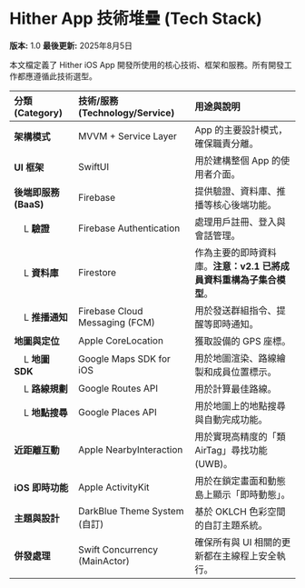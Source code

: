 # Hither App 技術堆疊 (Tech Stack)

**版本:** 1.0
**最後更新:** 2025年8月5日

本文檔定義了 Hither iOS App 開發所使用的核心技術、框架和服務。所有開發工作都應遵循此技術選型。

| 分類 (Category) | 技術/服務 (Technology/Service) | 用途與說明 |
| :--- | :--- | :--- |
| **架構模式** | MVVM + Service Layer | App 的主要設計模式，確保職責分離。 |
| **UI 框架** | SwiftUI | 用於建構整個 App 的使用者介面。 |
| **後端即服務 (BaaS)** | Firebase | 提供驗證、資料庫、推播等核心後端功能。 |
| &nbsp;&nbsp;&nbsp; L **驗證** | Firebase Authentication | 處理用戶註冊、登入與會話管理。 |
| &nbsp;&nbsp;&nbsp; L **資料庫** | Firestore | 作為主要的即時資料庫。**注意：v2.1 已將成員資料重構為子集合模型**。 |
| &nbsp;&nbsp;&nbsp; L **推播通知** | Firebase Cloud Messaging (FCM) | 用於發送群組指令、提醒等即時通知。 |
| **地圖與定位** | Apple CoreLocation | 獲取設備的 GPS 座標。 |
| &nbsp;&nbsp;&nbsp; L **地圖 SDK** | Google Maps SDK for iOS | 用於地圖渲染、路線繪製和成員位置標示。 |
| &nbsp;&nbsp;&nbsp; L **路線規劃** | Google Routes API | 用於計算最佳路線。 |
| &nbsp;&nbsp;&nbsp; L **地點搜尋** | Google Places API | 用於地圖上的地點搜尋與自動完成功能。 |
| **近距離互動** | Apple NearbyInteraction | 用於實現高精度的「類 AirTag」尋找功能 (UWB)。 |
| **iOS 即時功能** | Apple ActivityKit | 用於在鎖定畫面和動態島上顯示「即時動態」。 |
| **主題與設計** | DarkBlue Theme System (自訂) | 基於 OKLCH 色彩空間的自訂主題系統。 |
| **併發處理** | Swift Concurrency (MainActor) | 確保所有與 UI 相關的更新都在主線程上安全執行。 |